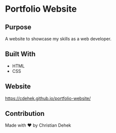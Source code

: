 # Portfolio Website

## Purpose
A website to showcase my skills as a web developer.

## Built With
* HTML
* CSS

## Website
https://cdehek.github.io/portfolio-website/

## Contribution
Made with ❤️ by Christian Dehek
